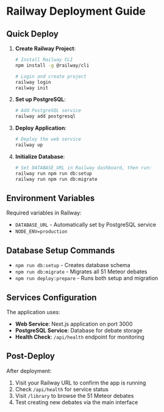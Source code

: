 # Railway Deployment Guide

## Quick Deploy

1. **Create Railway Project**:
   ```bash
   # Install Railway CLI
   npm install -g @railway/cli
   
   # Login and create project
   railway login
   railway init
   ```

2. **Set up PostgreSQL**:
   ```bash
   # Add PostgreSQL service
   railway add postgresql
   ```

3. **Deploy Application**:
   ```bash
   # Deploy the web service
   railway up
   ```

4. **Initialize Database**:
   ```bash
   # Set DATABASE_URL in Railway dashboard, then run:
   railway run npm run db:setup
   railway run npm run db:migrate
   ```

## Environment Variables

Required variables in Railway:
- `DATABASE_URL` - Automatically set by PostgreSQL service
- `NODE_ENV=production`

## Database Setup Commands

- `npm run db:setup` - Creates database schema
- `npm run db:migrate` - Migrates all 51 Meteor debates
- `npm run deploy:prepare` - Runs both setup and migration

## Services Configuration

The application uses:
- **Web Service**: Next.js application on port 3000
- **PostgreSQL Service**: Database for debate storage
- **Health Check**: `/api/health` endpoint for monitoring

## Post-Deploy

After deployment:
1. Visit your Railway URL to confirm the app is running
2. Check `/api/health` for service status
3. Visit `/library` to browse the 51 Meteor debates
4. Test creating new debates via the main interface